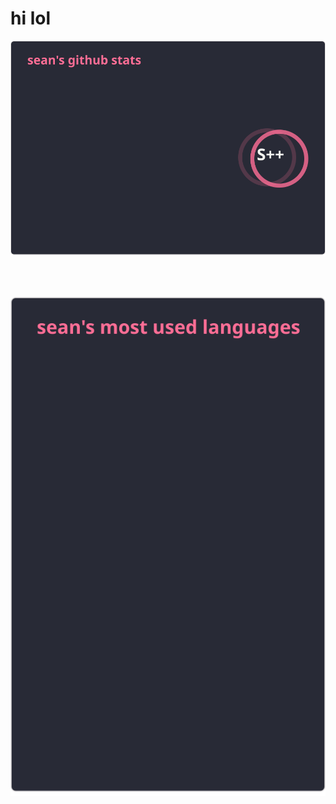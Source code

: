# hi lol

![stats](./stats.svg)

<br><br>

![langs](./langs.svg)


<!--![wakatime](./wakatime.svg?v=3asdf#ffffffffffffffffffffffffffffzz)-->
